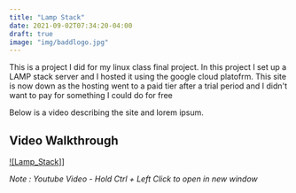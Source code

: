 ```yaml
---
title: "Lamp Stack"
date: 2021-09-02T07:34:20-04:00
draft: true
image: "img/baddlogo.jpg"
---
```

This is a project I did for my linux class final project. In this project I set up a LAMP stack server and I hosted it using the google cloud platofrm. This site is now down as the hosting went to a paid tier after a trial period and I didn't want to pay for something I could do for free 

Below is a video describing the site and lorem ipsum.

## Video Walkthrough 
[![Lamp_Stack]](https://youtube.com)]

_Note : Youtube Video - Hold Ctrl + Left Click to open in new window_ 

